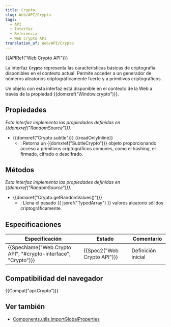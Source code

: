 ```yaml
---
title: Crypto
slug: Web/API/Crypto
tags:
  - API
  - Interfaz
  - Referencia
  - Web Crypto API
translation_of: Web/API/Crypto
---
```

{{APIRef("Web Crypto API")}}

La interfaz **`Crypto`** representa las características básicas de criptografía disponibles en el contexto actual. Permite acceder a un generador de números aleatorios criptográficamente fuerte y a primitivos criptográficos.

Un objeto con esta interfaz está disponible en el contexto de la Web a través de la propiedad {{domxref("Window.crypto")}}.

## Propiedades

_Esta interfaz implementa las propiedades definidas en {{domxref("RandomSource")}}._

- {{domxref("Crypto.subtle")}} {{readOnlyInline}}
  - : Retorna un {{domxref("SubtleCrypto")}} objeto proporcionando acceso a primitivos criptográficos comunes, como el hashing, el firmado, cifrado o descifrado.

## Métodos

_Esta interfaz implementa las propiedades definidas en {{domxref("RandomSource")}}._

- {{domxref("Crypto.getRandomValues()")}}
  - : Llena el pasado {{ jsxref("TypedArray") }} valores aleatorio sólidos criptográficamente.

## Especificaciones

| Especificación                                                                   | Estado                               | Comentario         |
| -------------------------------------------------------------------------------- | ------------------------------------ | ------------------ |
| {{SpecName("Web Crypto API", "#crypto-interface", "Crypto")}} | {{Spec2("Web Crypto API")}} | Definición inicial |

## Compatibilidad del navegador

{{Compat("api.Crypto")}}

## Ver también

- [Components.utils.importGlobalProperties](/es/docs/Components.utils.importGlobalProperties)
